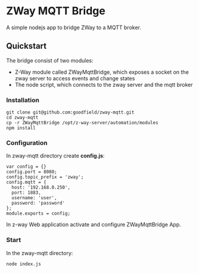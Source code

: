 ZWay MQTT Bridge 
=========

A simple nodejs app to bridge ZWay to a MQTT broker. 

## Quickstart

The bridge consist of two modules:

+ Z-Way module called ZWayMqttBridge, which exposes a socket on the zway server to access events and change states
+ The node script, which connects to the zway server and the mqtt broker


### Installation
    git clone git@github.com:goodfield/zway-mqtt.git
    cd zway-mqtt
    cp -r ZWayMqttBridge /opt/z-way-server/automation/modules
    npm install
    
### Configuration
In zway-mqtt directory create **config.js**:
 
    var config = {}
    config.port = 8080;
    config.topic_prefix = 'zway';
    config.mqtt = {
      host: '192.168.0.250',
      port: 1883,
      username: 'user',
      password: 'password'
    };   
    module.exports = config;

In z-way Web application activate and configure ZWayMqttBridge App.

### Start
In the zway-mqtt directory:

    node index.js

